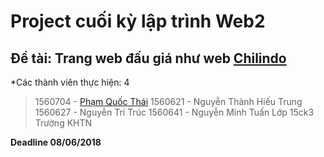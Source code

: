# Project cuối kỳ lập trình Web2
## Đề tài: Trang web đấu giá như web [Chilindo](chilindo.com)

*Các thành viên thực hiện: 4
>1560704 - [Phạm Quốc Thái](facebook.com/Thai.Hcmus)
>1560621 - Nguyễn Thành Hiếu Trung
>1560627 - Nguyễn Trí Trúc
>1560641 - Nguyễn Minh Tuấn
>Lớp 15ck3
>Trường KHTN

**Deadline 08/06/2018**